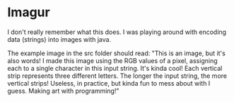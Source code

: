 Imagur
======
I don't really remember what this does. I was playing around with encoding data (strings) into images with java. 


The example image in the src folder should read: 
"This is an image, but it's also words! I made this image using the RGB values of a pixel, assigning each to a single character in this input string. It's kinda cool! Each vertical strip represents three different letters. The longer the input string, the more vertical strips! Useless, in practice, but kinda fun to mess about with I guess. Making art with programming!"
